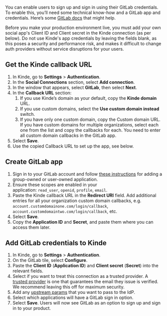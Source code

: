 
You can enable users to sign up and sign in using their GitLab credentials. To enable this, you’ll need some technical know-how and a GitLab app and credentials. Here’s some [GitLab docs](https://docs.gitlab.com/ee/integration/oauth_provider.html) that might help.

<Aside type="warning" title="Social sign in for production environments">

Before you make your production environment live, you must add your own social app's Client ID and Client secret in the Kinde connection (as per below). Do not use Kinde's app credentials by leaving the fields blank, as this poses a security and performance risk, and makes it difficult to change auth providers without service disruptions for your users.

</Aside>

## **Get the Kinde callback URL**

1. In Kinde, go to **Settings** > **Authentication**.
2. In the **Social Connections** section, select **Add connection**.
3. In the window that appears, select **GitLab**, then select **Next**.
4. In the **Callback URL** section:
   1. If you use Kinde’s domain as your default, copy the **Kinde domain** URL.
   2. If you use custom domains, select the **Use custom domain instead** switch.
   3. If you have only one custom domain, copy the Custom domain URL. If you have custom domains for multiple organizations, select each one from the list and copy the callbacks for each. You need to enter all custom domain callbacks in the GitLab app.
5. Select **Save**.
6. Use the copied Callback URL to set up the app, see below.

## **Create GitLab app**

1. Sign in to your GitLab account and follow [these instructions](https://docs.gitlab.com/ee/integration/oauth_provider.html) for adding a group-owned or user-owned application.
2. Ensure these scopes are enabled in your application: `read_user`, `openid`, `profile`, `email`.
3. Paste the Kinde callback URL in the **Redirect URI** field. Add additional entries for all your organization custom domain callbacks, e.g. `account.customdomainone.com/login/callback`, `account.customdomaintwo.com/login/callback`, etc.
4. Select **Save**.
5. Copy the **Application ID** and **Secret**, and paste them where you can access them later.

## **Add GitLab credentials to Kinde**

1. In Kinde, go to **Settings** > **Authentication**.
2. On the GitLab tile, select **Configure**.
3. Paste the **Client ID** (**Application ID**) and **Client secret** (**Secret**) into the relevant fields.
4. Select if you want to treat this connection as a trusted provider. A [trusted provider](/authenticate/about-auth/identity-and-verification/) is one that guarantees the email they issue is verified. We recommend leaving this off for maximum security.
5. Add any [upstream params](/authenticate/auth-guides/pass-params-idp/) that you want to pass to the IdP.
6. Select which applications will have a GitLab sign in option.
7. Select **Save**. Users will now see GitLab as an option to sign up and sign in to your product.
